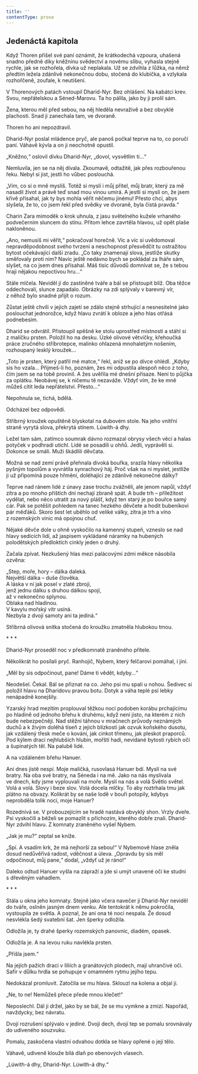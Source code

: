 ```yaml
---
title: ''
contentType: prose
---
```


## Jedenáctá kapitola

  

Když Thoren přišel své paní oznámit, že krátkodechá vzpoura, uhašená snadno předně díky kněžninu svědectví a novému slibu, vyhasla stejně rychle, jak se rozhořela, dívka už neplakala. Už se zdvihla z lůžka, na němž předtím ležela zdánlivě nekonečnou dobu, stočená do klubíčka, a vzlykala rozhořčeně, zoufale, k neutišení.

V Thorenových patách vstoupil Dharid-Nyr. Bez ohlášení. Na kabátci krev. Svou, nepřátelskou a Séned-Marovu. Ta ho pálila, jako by ji prolil sám.

Žena, kterou měl před sebou, na něj hleděla nevraživě a bez obvyklé plachosti. Snad ji zanechala tam, ve dvoraně.

Thoren ho ani nepozdravil.

Dharid-Nyr poslal mládence pryč, ale panoš počkal teprve na to, co poručí paní. Váhavě kývla a on ji neochotně opustil.

„Kněžno,“ oslovil dívku Dharid-Nyr, „dovol, vysvětlím ti…“

Nemluvila, jen se na něj dívala. Zkoumavě, odtažitě, jak přes rozbouřenou řeku. Nebyl si jist, jestli ho vůbec poslouchá.

„Vím, co si o mně myslíš. Totéž si myslí i můj přítel, můj bratr, který za mě nasadil život a právě teď snad mou vinou umírá. A jestli si myslí on, že jsem křivě přísahal, jak ty bys mohla věřit něčemu jinému! Přesto chci, abys slyšela, že to, co jsem řekl před svědky ve dvoraně, byla čistá pravda.“

Charin Zara mimoděk o krok uhnula, z jasu světelného kužele vrhaného podvečerním sluncem do stínu. Přitom lehce zavrtěla hlavou, už opět plaše nakloněnou.

„Ano, nemusíš mi věřit,“ pokračoval horečně. Víc a víc si uvědomoval nepravděpodobnost svého tvrzení a neschopnost přesvědčit tu ostražitou bytost očekávající další zradu. „Co taky znamenají slova, jestliže skutky směřovaly proti nim? Navíc ještě nedávno bych se pokládal za lháře sám, slyšet, na co jsem dnes přísahal. Máš tisíc důvodů domnívat se, že s tebou hraji nějakou nepoctivou hru…“

Stále mlčela. Neviděl jí do zastíněné tváře a bál se přistoupit blíž. Oba těžce oddechovali, slunce zapadalo. Obrázky na zdi splývaly v barevný vír, z něhož bylo snadné přijít o rozum.

Zůstat ještě chvíli v jejich zajetí se zdálo stejně strhující a nesnesitelné jako poslouchat jednorožce, když hlavu zvrátí k obloze a jeho hlas otřásá podnebesím.

Dharid se odvrátil. Přistoupil spěšně ke stolu uprostřed místnosti a stáhl si z malíčku prsten. Položil ho na desku. Úzké olivové větvičky, křehoučká práce zručného stříbrotepce, malinko ohlazená mnohaletým nošením, rozhoupaný lesklý kroužek…

„Toto je prsten, který patřil mé matce,“ řekl, aniž se po dívce ohlédl. „Kdyby sis ho vzala… Přijmeš-li ho, poznám, žes mi odpustila alespoň něco z toho, čím jsem se na tobě provinil. A žes uvěřila mé dnešní přísaze. Není to půjčka za oplátku. Neobávej se, k ničemu tě nezaváže. Vždyť vím, že ke mně můžeš cítit leda nepřátelství. Přesto…“

Nepohnula se, tichá, bdělá.

Odcházel bez odpovědi.

Stříbrný kroužek opuštěně blyskotal na dubovém stole. Na jeho vnitřní straně vyrytá slova, překrytá stínem. Lúwith-á dhy.

Ležel tam sám, zatímco soumrak dávno rozmazal obrysy všech věcí a halas potyček v podhradí utichl. Lidé se posadili u ohňů. Jedli, vyprávěli si. Dokonce se smáli. Muži škádlili děvčata.

Možná se nad zemí právě přehnala divoká bouřka, srazila hlavy několika pyšným topolům a vyvrátila synrachový háj. Proč však na ni myslet, jestliže ji už připomíná pouze hřmění, doléhající ze zdánlivě nekonečné dálky?

Teprve nad ránem lidé z únavy zase trochu zvážněli, ale jenom napůl, vždyť zítra a po mnoho příštích dní nechají zbraně spát. A bude trh – příležitost vydělat, nebo něco utratit za nový plášť, když ten starý je po bouřce samý cár. Pak se potěšit pohledem na tanec hezkého děvčete a hodit bubeníkovi pár měďáků. Skoro šest let uběhlo od veliké války, zítra je trh a víno z rozemských vinic má opojnou chuť.

Nějaké děvče dole u ohně vyskočilo na kamenný stupeň, vzneslo se nad hlavy sedících lidí, až jaspisem vykládané náramky na hubených polodětských předloktích cinkly jeden o druhý.

Začala zpívat. Nezkušený hlas mezi palácovými zdmi měkce násobila ozvěna:

„Step, moře, hory – dálka daleká.  
Největší dálka – duše člověka.  
A láska v ní jak posel v zlaté zbroji,  
jenž jednu dálku s druhou dálkou spojí,  
až v nekonečno splynou.  
Oblaka nad hladinou.  
V kavylu mořský vítr usíná.  
Nezbyla z dvojí samoty ani ta jediná.“

Stříbrná olivová snítka stočená do kroužku zmatněla hlubokou tmou.

\* \* \*

  

Dharid-Nyr proseděl noc v předkomnatě zraněného přítele.

Několikrát ho posílali pryč. Ranhojič, Nybem, který felčarovi pomáhal, i jiní.

„Měl by sis odpočinout, pane! Dáme ti vědět, kdyby…“

Neodešel. Čekal. Bál se přiznat na co. Jeho psi mu spali u nohou. Šedivec si položil hlavu na Dharidovu pravou botu. Dotyk a váha teplé psí lebky nenápadně konejšily.

Yzarský hrad mezitím proplouval těžkou nocí podoben korábu prchajícímu po hladině od jednoho břehu k druhému, když není jisto, na kterém z nich bude nebezpečněji. Nad stěžni táhnou v mračnech průvody neznámých duchů a k živým doléhá tíseň z jejich blízkosti jak ozvuk koňského dusotu, jak vzdálený třesk meče o kování, jak cinkot třmenu, jak pleskot praporců. Pod kýlem draci nejhlubších hlubin, mořští hadi, nevídané bytosti rybích očí a šupinatých těl. Na palubě lidé.

A na vzdáleném břehu Hanuer.

Ani dnes jistě nespí. Moje maličká, rusovlasá Hanuer bdí. Myslí na své bratry. Na oba své bratry, na Séneda i na mě. Jako na nás myslívala ve dnech, kdy jsme vyplouvali na moře. Myslí na nás a volá Světlo světel. Volá a volá. Slovy i beze slov. Volá docela mlčky. To aby roztrhala tmu jak plátno na obvazy. Kolikrát by se naše lodě v bouři potopily, kdybys neprobděla tolik nocí, moje Hanuer?

Rozednívá se. V probouzejícím se hradě nastává obvyklý shon. Vrzly dveře. Psi vyskočili a běželi se pomazlit s příchozím, kterého dobře znali. Dharid-Nyr zdvihl hlavu. Z komnaty zraněného vyšel Nybem.

„Jak je mu?“ zeptal se kníže.

„Spí. A vsadím krk, že má nejhorší za sebou!“ V Nybemově hlase zněla dosud nedůvěřivá radost, vděčnost a úleva. „Opravdu by sis měl odpočinout, můj pane,“ dodal, „vždyť už je ráno!“

Daleko odtud Hanuer vyšla na zápraží a jde si umýt unavené oči ke studni s dřevěným vahadlem.

\* \* \*

  

Stála u okna jeho komnaty. Stejně jako včera navečer jí Dharid-Nyr neviděl do tváře, oslněn jasným dnem venku. Ale tentokrát k němu pokročila, vystoupila ze světla. A poznal, že ani ona té noci nespala. Že dosud nesvlékla šedý svatební šat. Jen šperky odložila.

Odložila je, ty drahé šperky rozemských panovnic, diadém, opasek.

Odložila je. A na levou ruku navlékla prsten.

„Přišla jsem.“

Na jejích pažích draci v liliích a granátových plodech, mají uhrančivé oči. Safír v důlku hrdla se pohupuje v omamném rytmu jejího tepu.

Nedokázal promluvit. Zatočila se mu hlava. Sklouzl na kolena a objal ji.

„Ne, to ne! Nemůžeš přece přede mnou klečet!“

Neposlechl. Dál ji držel, jako by se bál, že se mu vymkne a zmizí. Napořád, navždycky, bez návratu.

Dvojí rozrušení splývalo v jediné. Dvojí dech, dvojí tep se pomalu srovnávaly do udiveného souzvuku.

Pomalu, zaskočena vlastní odvahou dotkla se hlavy opřené o její tělo.

Váhavě, udiveně klouže bílá dlaň po ebenových vlasech.

„Lúwith-á dhy, Dharid-Nyr. Lúwith-á dhy.“
